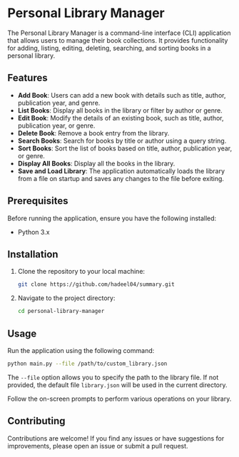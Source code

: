 # Personal Library Manager

The Personal Library Manager is a command-line interface (CLI) application that allows users to manage their book collections. It provides functionality for adding, listing, editing, deleting, searching, and sorting books in a personal library.

## Features

- **Add Book**: Users can add a new book with details such as title, author, publication year, and genre.
- **List Books**: Display all books in the library or filter by author or genre.
- **Edit Book**: Modify the details of an existing book, such as title, author, publication year, or genre.
- **Delete Book**: Remove a book entry from the library.
- **Search Books**: Search for books by title or author using a query string.
- **Sort Books**: Sort the list of books based on title, author, publication year, or genre.
- **Display All Books**: Display all the books in the library.
- **Save and Load Library**: The application automatically loads the library from a file on startup and saves any changes to the file before exiting.

## Prerequisites

Before running the application, ensure you have the following installed:

- Python 3.x

## Installation
1. Clone the repository to your local machine:

    ```bash
    git clone https://github.com/hadeel04/summary.git
    ```

2. Navigate to the project directory:

    ```bash
    cd personal-library-manager
    ```


## Usage
 Run the application using the following command:
   
   ```bash
python main.py --file /path/to/custom_library.json
```
The `--file` option allows you to specify the path to the library file. If not provided, the default file `library.json` will be used in the current directory.

Follow the on-screen prompts to perform various operations on your library.

## Contributing

Contributions are welcome! If you find any issues or have suggestions for improvements, please open an issue or submit a pull request.

